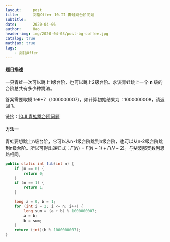 ```yaml
---
layout:     post
title:      剑指Offer 10.II 青蛙跳台阶问题
subtitle:   
date:       2020-04-06
author:     Hao
header-img: img/2020-04-03/post-bg-coffee.jpg
catalog: true
mathjax: true
tags:
    - 剑指Offer
---
```


#### 题目描述

一只青蛙一次可以跳上1级台阶，也可以跳上2级台阶。求该青蛙跳上一个 **n** 级的台阶总共有多少种跳法。

答案需要取模 1e9+7（1000000007），如计算初始结果为：1000000008，请返回 1。

链接：[10.II 青蛙跳台阶问题](https://leetcode-cn.com/problems/qing-wa-tiao-tai-jie-wen-ti-lcof)

#### 方法一

青蛙要想跳上n级台阶，它可以从n-1级台阶跳到n级台阶，也可以从n-2级台阶跳到n级台阶。所以可得出递归式：$F(N) = F(N - 1) + F(N - 2)$。与斐波那契数列思路相同。

```java
public static int fib(int n) {
    if (n == 0) {
        return 0;
    }
    if (n == 1) {
        return 1;
    }

    long a = 0, b = 1;
    for (int i = 2; i <= n; i++) {
        long sum = (a + b) % 1000000007;
        a = b;
        b = sum;
    }
    return (int)(b % 1000000007);
}
```